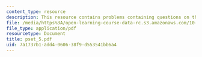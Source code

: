 ```yaml
---
content_type: resource
description: This resource contains problems containing questions on the course.
file: /media/https%3A/open-learning-course-data-rc.s3.amazonaws.com/10-450-process-dynamics-operations-and-control-spring-2006/7a1737b1add4060638f9d553541bb6a4_pset_5.pdf
file_type: application/pdf
resourcetype: Document
title: pset_5.pdf
uid: 7a1737b1-add4-0606-38f9-d553541bb6a4
---
```

